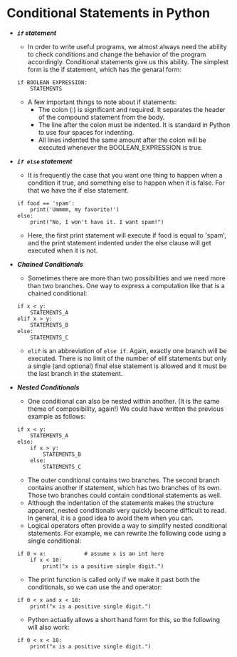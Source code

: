# Conditional Statements in Python

* ***`if` statement***
	- In order to write useful programs, we almost always need the ability to check conditions and change the behavior of the program accordingly. Conditional statements give us this ability. The simplest form is the if statement, which has the genaral form:
	
	```
	if BOOLEAN EXPRESSION:
		STATEMENTS
	```

	- A few important things to note about if statements:
		- The colon (:) is significant and required. It separates the header of the compound statement from the body.
		- The line after the colon must be indented. It is standard in Python to use four spaces for indenting.
		- All lines indented the same amount after the colon will be executed whenever the BOOLEAN_EXPRESSION is true.

* ***`if else` statement***
	- It is frequently the case that you want one thing to happen when a condition it true, and something else to happen when it is false. For that we have the if else statement.

	```
	if food == 'spam':
		print('Ummmm, my favorite!')
	else:
		print("No, I won't have it. I want spam!")
	```

	- Here, the first print statement will execute if food is equal to 'spam', and the print statement indented under the else clause will get executed when it is not.

* ***Chained Conditionals***
	- Sometimes there are more than two possibilities and we need more than two branches. One way to express a computation like that is a chained conditional:

	```
	if x < y:
		STATEMENTS_A
	elif x > y:
		STATEMENTS_B
	else:
		STATEMENTS_C
	```

	- `elif` is an abbreviation of `else if`. Again, exactly one branch will be executed. There is no limit of the number of elif statements but only a single (and optional) final else statement is allowed and it must be the last branch in the statement.

* ***Nested Conditionals***
	- One conditional can also be nested within another. (It is the same theme of composibility, again!) We could have written the previous example as follows:

	```
	if x < y:
		STATEMENTS_A
	else:
		if x > y:
			STATEMENTS_B
		else:
			STATEMENTS_C
	```

	- The outer conditional contains two branches. The second branch contains another if statement, which has two branches of its own. Those two branches could contain conditional statements as well.
	- Although the indentation of the statements makes the structure apparent, nested conditionals very quickly become difficult to read. In general, it is a good idea to avoid them when you can.
	- Logical operators often provide a way to simplify nested conditional statements. For example, we can rewrite the following code using a single conditional:

	```
	if 0 < x:            # assume x is an int here
		if x < 10:
			print("x is a positive single digit.")
	```

	- The print function is called only if we make it past both the conditionals, so we can use the and operator:
	
	```
	if 0 < x and x < 10:
		print("x is a positive single digit.")
	```
	
	- Python actually allows a short hand form for this, so the following will also work:
	
	```
	if 0 < x < 10:
		print("x is a positive single digit.")
	```

